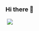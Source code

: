 ### Hi there 👋

<!-- The below link will show you how many profile visitors you have, same thing as what I have -->
<img src="https://komarev.com/ghpvc/?username=Annihilator2860&style=flat-square&color=blue" alt=""/>

<!-- Ayanokoji gif cause why not right-->
<img src = "https://64.media.tumblr.com/bfcad1f06c1ca677b0f62cd8c0a2f317/tumblr_ouspdhN3Sd1vjcm8po1_540.gif">

<!--
**Annihilator2860/Annihilator2860** is a ✨ _special_ ✨ repository because its `README.md` (this file) appears on your GitHub profile.

Here are some ideas to get you started:

- 🔭 I’m currently working on ...
- 🌱 I’m currently learning ...
- 👯 I’m looking to collaborate on ...
- 🤔 I’m looking for help with ...
- 💬 Ask me about ...
- 📫 How to reach me: ...
- 😄 Pronouns: ...
- ⚡ Fun fact: ...
-->
